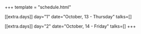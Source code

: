 +++
template = "schedule.html"

[[extra.days]]
	day="1"
	date="October, 13 - Thursday"
	talks=[]
					
[[extra.days]]
	day="2"
	date="October, 14 - Friday"
	talks=[]
+++